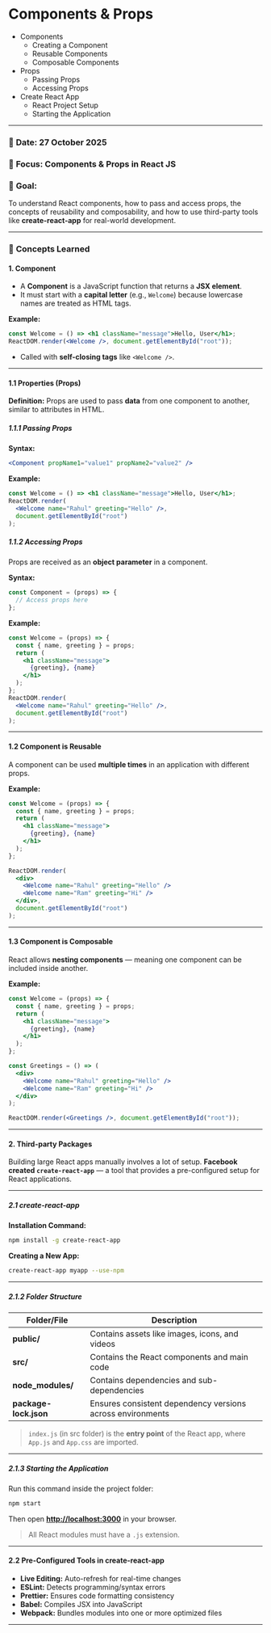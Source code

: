 # Components & Props

- Components
  - Creating a Component
  - Reusable Components
  - Composable Components
- Props
  - Passing Props
  - Accessing Props
- Create React App
  - React Project Setup
  - Starting the Application

---

### 📅 **Date:** 27 October 2025

### 🎯 **Focus:** Components & Props in React JS

### 🧠 **Goal:**

To understand React components, how to pass and access props, the concepts of reusability and composability, and how to use third-party tools like **create-react-app** for real-world development.

---

### 📘 **Concepts Learned**

#### **1. Component**

- A **Component** is a JavaScript function that returns a **JSX element**.
- It must start with a **capital letter** (e.g., `Welcome`) because lowercase names are treated as HTML tags.

**Example:**

```jsx
const Welcome = () => <h1 className="message">Hello, User</h1>;
ReactDOM.render(<Welcome />, document.getElementById("root"));
```

- Called with **self-closing tags** like `<Welcome />`.

---

#### **1.1 Properties (Props)**

**Definition:**
Props are used to pass **data** from one component to another, similar to attributes in HTML.

##### **1.1.1 Passing Props**

**Syntax:**

```jsx
<Component propName1="value1" propName2="value2" />
```

**Example:**

```jsx
const Welcome = () => <h1 className="message">Hello, User</h1>;
ReactDOM.render(
  <Welcome name="Rahul" greeting="Hello" />,
  document.getElementById("root")
);
```

##### **1.1.2 Accessing Props**

Props are received as an **object parameter** in a component.

**Syntax:**

```javascript
const Component = (props) => {
  // Access props here
};
```

**Example:**

```jsx
const Welcome = (props) => {
  const { name, greeting } = props;
  return (
    <h1 className="message">
      {greeting}, {name}
    </h1>
  );
};
ReactDOM.render(
  <Welcome name="Rahul" greeting="Hello" />,
  document.getElementById("root")
);
```

---

#### **1.2 Component is Reusable**

A component can be used **multiple times** in an application with different props.

**Example:**

```jsx
const Welcome = (props) => {
  const { name, greeting } = props;
  return (
    <h1 className="message">
      {greeting}, {name}
    </h1>
  );
};

ReactDOM.render(
  <div>
    <Welcome name="Rahul" greeting="Hello" />
    <Welcome name="Ram" greeting="Hi" />
  </div>,
  document.getElementById("root")
);
```

---

#### **1.3 Component is Composable**

React allows **nesting components** — meaning one component can be included inside another.

**Example:**

```jsx
const Welcome = (props) => {
  const { name, greeting } = props;
  return (
    <h1 className="message">
      {greeting}, {name}
    </h1>
  );
};

const Greetings = () => (
  <div>
    <Welcome name="Rahul" greeting="Hello" />
    <Welcome name="Ram" greeting="Hi" />
  </div>
);

ReactDOM.render(<Greetings />, document.getElementById("root"));
```

---

#### **2. Third-party Packages**

Building large React apps manually involves a lot of setup.
**Facebook created `create-react-app`** — a tool that provides a pre-configured setup for React applications.

---

##### **2.1 create-react-app**

**Installation Command:**

```bash
npm install -g create-react-app
```

**Creating a New App:**

```bash
create-react-app myapp --use-npm
```

---

##### **2.1.2 Folder Structure**

| Folder/File           | Description                                                |
| --------------------- | ---------------------------------------------------------- |
| **public/**           | Contains assets like images, icons, and videos             |
| **src/**              | Contains the React components and main code                |
| **node_modules/**     | Contains dependencies and sub-dependencies                 |
| **package-lock.json** | Ensures consistent dependency versions across environments |

> `index.js` (in src folder) is the **entry point** of the React app, where `App.js` and `App.css` are imported.

---

##### **2.1.3 Starting the Application**

Run this command inside the project folder:

```bash
npm start
```

Then open **[http://localhost:3000](http://localhost:3000)** in your browser.

> All React modules must have a `.js` extension.

---

#### **2.2 Pre-Configured Tools in create-react-app**

- **Live Editing:** Auto-refresh for real-time changes
- **ESLint:** Detects programming/syntax errors
- **Prettier:** Ensures code formatting consistency
- **Babel:** Compiles JSX into JavaScript
- **Webpack:** Bundles modules into one or more optimized files

---

